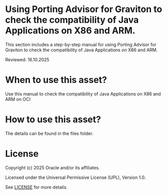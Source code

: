 # Using Porting Advisor for Graviton to check the compatibility of  Java Applications on X86 and ARM.

This section includes a step-by-step manual for using Porting Advisor for Graviton to check the compatibility of Java Applications on X86 and ARM.
 
Reviewed: 16.10.2025
 
# When to use this asset?
 
Use this manual to check the compatibility of Java Applications on X86 and ARM on OCI
 
# How to use this asset?
 
The details can be found in the files folder.
 
# License
 
Copyright (c) 2025 Oracle and/or its affiliates.
 
Licensed under the Universal Permissive License (UPL), Version 1.0.
 
See [LICENSE](https://github.com/oracle-devrel/technology-engineering/blob/main/LICENSE) for more details.




